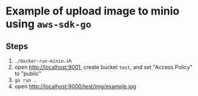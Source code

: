 # Example of upload image to minio using `aws-sdk-go` 
## Steps

1. `./docker-run-minio.sh`
2. open [http://localhost:9001](http://localhost:9001), create bucket `test`, and set "Access Policy" to "public"
3. `go run .`
4. open [http://localhost:9000/test/img/example.jpg](http://localhost:9000/test/img/example.jpg)